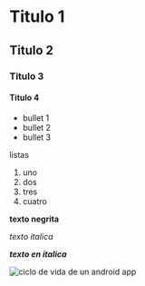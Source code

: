 # Titulo 1
## Titulo 2
### Titulo 3
#### Titulo 4

* bullet 1
* bullet 2
* bullet 3

listas

1. uno
2. dos
3. tres
4. cuatro

**texto negrita**

_texto italica_

***texto en italica***

![ciclo de vida de un android app](https://lh3.ggpht.com/-z48zTkoulis/UWMz5YUyzNI/AAAAAAAAKiU/Ri6PVjTjfew/Ciclo%252520de%252520Vida%252520de%252520una%252520aplicaci%2525C3%2525B3n%252520en%252520Android%25255B6%25255D.png?imgmax=800)
